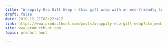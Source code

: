 ```yaml
---
title: "Wrappily Eco Gift Wrap — Chic gift wrap with an eco-friendly twist"
draft: false
date: 2019-12-21T08:22:41Z
link: https://www.producthunt.com/posts/wrappily-eco-gift-wrap?utm_medium=RSS&utm_source=hune
site: www.producthunt.com
topic: product hunt  

---
```

